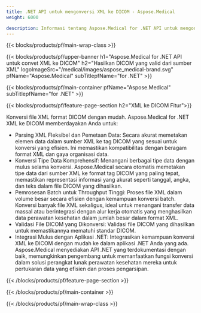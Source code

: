 ```yaml
---
title: .NET API untuk mengonversi XML ke DICOM - Aspose.Medical
weight: 6000

description: Informasi tentang Aspose.Medical for .NET API untuk mengonversi XML ke DICOM
---
```


{{< blocks/products/pf/main-wrap-class >}}

{{< blocks/products/pf/upper-banner h1="Aspose.Medical for .NET API untuk convet XML ke DICOM" h2="Hasilkan DICOM yang valid dari sumber XML" logoImageSrc="/medical/images/aspose_medical-brand.svg" pfName="Aspose.Medical" subTitlepfName="for .NET" >}}

{{< blocks/products/pf/main-container pfName="Aspose.Medical" subTitlepfName="for .NET" >}}

{{< blocks/products/pf/feature-page-section h2="XML ke DICOM Fitur">}}

<p>Konversi file XML format DICOM dengan mudah. Aspose.Medical for .NET XML ke DICOM memberdayakan Anda untuk:</p>

<ul>
<li>Parsing XML Fleksibel dan Pemetaan Data: Secara akurat memetakan elemen data dalam sumber XML ke tag DICOM yang sesuai untuk konversi yang efisien. Ini memastikan kompatibilitas dengan beragam format XML dan gaya organisasi data.</li>
<li>Konversi Tipe Data Komprehensif: Menangani berbagai tipe data dengan mulus selama konversi. Aspose.Medical secara otomatis memetakan tipe data dari sumber XML ke format tag DICOM yang paling tepat, memastikan representasi informasi yang akurat seperti tanggal, angka, dan teks dalam file DICOM yang dihasilkan.</li>
<li>Pemrosesan Batch untuk Throughput Tinggi: Proses file XML dalam volume besar secara efisien dengan kemampuan konversi batch. Konversi banyak file XML sekaligus, ideal untuk menangani transfer data massal atau berintegrasi dengan alur kerja otomatis yang menghasilkan data perawatan kesehatan dalam jumlah besar dalam format XML.</li>
<li>Validasi File DICOM yang Dikonversi: Validasi file DICOM yang dihasilkan untuk memastikannya mematuhi standar DICOM.</li>
<li>Integrasi Mulus dengan Aplikasi .NET: Integrasikan kemampuan konversi XML ke DICOM dengan mudah ke dalam aplikasi .NET Anda yang ada. Aspose.Medical menyediakan API .NET yang terdokumentasi dengan baik, memungkinkan pengembang untuk memanfaatkan fungsi konversi dalam solusi perangkat lunak perawatan kesehatan mereka untuk pertukaran data yang efisien dan proses pengarsipan.</li>
</ul>

{{< /blocks/products/pf/feature-page-section >}}

{{< /blocks/products/pf/main-container >}}

{{< /blocks/products/pf/main-wrap-class >}}